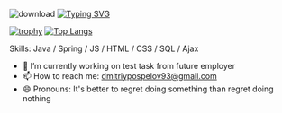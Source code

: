 ![download](https://user-images.githubusercontent.com/102532626/170867389-ca2be9a6-ad5b-4680-9293-dd6c90725e70.png)
[![Typing SVG](https://readme-typing-svg.herokuapp.com?color=FFFFF8&background=19091700&lines=In+this+moment+I+learning+SQL)](https://git.io/typing-svg)


[![trophy](https://github-profile-trophy.vercel.app/?username=dmitriyspeliy)](https://github.com/dmitriyspeliy/github-profile-trophy)
[![Top Langs](https://github-readme-stats.vercel.app/api/top-langs/?username=dmitriyspeliy&layout=compact)](https://github.com/dmitriyspeliy/github-readme-stats)

Skills: Java / Spring / JS / HTML / CSS / SQL / Ajax

- 🔭 I’m currently working on test task from future employer 
- 📫 How to reach me: dmitriypospelov93@gmail.com 
- 😄 Pronouns: It's better to regret doing something than regret doing nothing 






